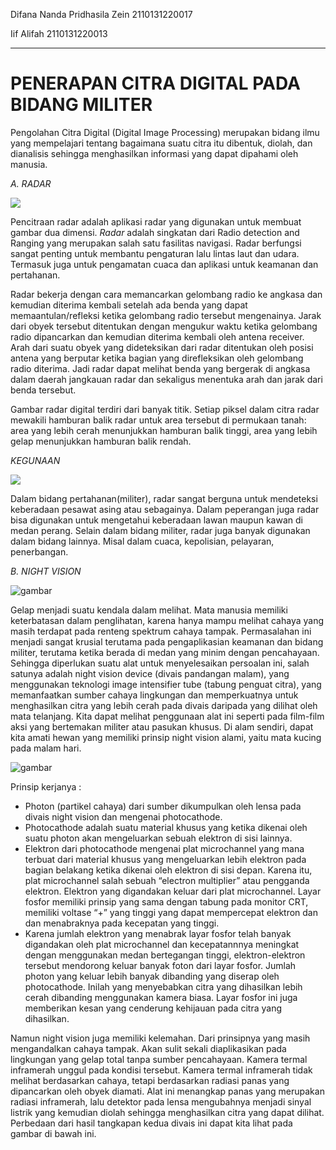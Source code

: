 Difana Nanda Pridhasila Zein 2110131220017

Iif Alifah 2110131220013

---

# PENERAPAN CITRA DIGITAL PADA BIDANG MILITER

Pengolahan Citra Digital (Digital Image Processing) merupakan bidang ilmu yang mempelajari tentang bagaimana suatu citra itu dibentuk, diolah, dan dianalisis sehingga menghasilkan informasi yang dapat dipahami oleh manusia.

*A. RADAR*

![](https://fajarzafra.files.wordpress.com/2011/12/depositphotos_4713955-radar-screen.jpg)

Pencitraan radar adalah aplikasi radar yang digunakan untuk membuat gambar dua dimensi. *Radar* adalah singkatan dari Radio detection and Ranging yang merupakan salah satu fasilitas navigasi. Radar berfungsi sangat penting untuk membantu pengaturan lalu lintas laut dan udara. Termasuk juga untuk pengamatan cuaca dan aplikasi untuk keamanan dan pertahanan. 

Radar bekerja dengan cara memancarkan gelombang radio ke angkasa dan kemudian diterima kembali setelah ada benda yang  dapat memaantulan/refleksi ketika gelombang radio tersebut mengenainya. Jarak dari obyek tersebut ditentukan dengan mengukur waktu ketika gelombang radio dipancarkan dan kemudian diterima kembali oleh antena receiver. Arah dari suatu obyek yang dideteksikan dari radar ditentukan oleh posisi antena yang berputar ketika bagian yang direfleksikan oleh gelombang radio diterima. Jadi radar dapat melihat benda yang bergerak di angkasa dalam daerah jangkauan radar dan sekaligus menentuka arah dan jarak dari benda tersebut.

Gambar radar digital terdiri dari banyak titik. Setiap piksel dalam citra radar mewakili hamburan balik radar untuk area tersebut di permukaan tanah: area yang lebih cerah menunjukkan hamburan balik tinggi, area yang lebih gelap menunjukkan hamburan balik rendah.

*KEGUNAAN*

![](https://fajarzafra.files.wordpress.com/2011/12/cuaca.jpg)

Dalam bidang pertahanan(militer), radar sangat berguna untuk mendeteksi keberadaan pesawat asing atau sebagainya. Dalam peperangan juga radar bisa digunakan untuk mengetahui keberadaan lawan maupun kawan di medan perang.
Selain dalam bidang militer, radar juga banyak digunakan dalam bidang lainnya. Misal dalam cuaca, kepolisian, pelayaran, penerbangan.

*B. NIGHT VISION*

![gambar](https://encrypted-tbn0.gstatic.com/images?q=tbn:ANd9GcSdLT6a4AdMEfatWkNLA7GpX_XTb4AOs8DjXg&usqp=CAU)

Gelap menjadi suatu kendala dalam melihat. Mata manusia memiliki keterbatasan dalam penglihatan, karena hanya mampu melihat cahaya yang masih terdapat pada renteng spektrum cahaya tampak. Permasalahan ini menjadi sangat krusial terutama pada pengaplikasian keamanan dan bidang militer, terutama ketika berada di medan yang minim dengan pencahayaan. Sehingga diperlukan suatu alat untuk menyelesaikan persoalan ini, salah satunya adalah night vision device (divais pandangan malam), yang menggunakan teknologi image intensifier tube (tabung penguat citra), yang memanfaatkan sumber cahaya lingkungan dan memperkuatnya untuk menghasilkan citra yang lebih cerah pada divais daripada yang dilihat oleh mata telanjang. Kita dapat melihat penggunaan alat ini seperti pada film-film aksi yang bertemakan militer atau pasukan khusus. Di alam sendiri, dapat kita amati hewan yang memiliki prinsip night vision alami, yaitu mata kucing pada malam hari.

![gambar](https://anivchandra.files.wordpress.com/2015/06/nvd-imamge.jpg)

Prinsip kerjanya :

- Photon (partikel cahaya) dari sumber dikumpulkan oleh lensa pada divais night vision dan mengenai photocathode.
- Photocathode adalah suatu material khusus yang ketika dikenai oleh suatu photon akan mengeluarkan sebuah elektron di sisi lainnya.
- Elektron dari photocathode mengenai plat microchannel yang mana terbuat dari material khusus yang mengeluarkan lebih elektron pada bagian belakang ketika dikenai oleh elektron di sisi depan. Karena itu, plat microchannel salah sebuah “electron multiplier” atau pengganda elektron. Elektron yang digandakan keluar dari plat microchannel. Layar fosfor memiliki prinsip yang sama dengan tabung pada monitor CRT, memiliki voltase “+” yang tinggi yang dapat mempercepat elektron dan dan menabraknya pada kecepatan yang tinggi.
- Karena jumlah elektron yang menabrak layar fosfor telah banyak digandakan oleh plat microchannel dan kecepatannnya meningkat dengan menggunakan medan bertegangan tinggi, elektron-elektron tersebut mendorong keluar banyak foton dari layar fosfor. Jumlah photon yang keluar lebih banyak dibanding yang diserap oleh photocathode. Inilah yang menyebabkan citra yang dihasilkan lebih cerah dibanding menggunakan kamera biasa. Layar fosfor ini juga memberikan kesan yang cenderung kehijauan pada citra yang dihasilkan.

Namun night vision juga memiliki kelemahan. Dari prinsipnya yang masih mengandalkan cahaya tampak. Akan sulit sekali diaplikasikan pada lingkungan yang gelap total tanpa sumber pencahayaan. Kamera termal inframerah unggul pada kondisi tersebut. Kamera termal inframerah tidak melihat berdasarkan cahaya, tetapi berdasarkan radiasi panas yang dipancarkan oleh obyek diamati. Alat ini menangkap panas yang merupakan radiasi inframerah, lalu detektor pada lensa mengubahnya menjadi sinyal listrik yang kemudian diolah sehingga menghasilkan citra yang dapat dilihat. Perbedaan dari hasil tangkapan kedua divais ini dapat kita lihat pada gambar di bawah ini.